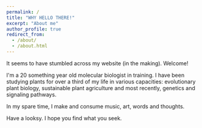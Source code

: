 ```yaml
---
permalink: /
title: "WHY HELLO THERE!"
excerpt: "About me"
author_profile: true
redirect_from: 
  - /about/
  - /about.html
---
```


It seems to have stumbled across my website (in the making). Welcome!

I'm a 20 something year old molecular biologist in training. I have been studying plants for over a third of my life in various capacities: evolutionary plant biology, sustainable plant agriculture and most recently, genetics and signaling pathways.

In my spare time, I make and consume music, art, words and thoughts.

Have a looksy. I hope you find what you seek.
